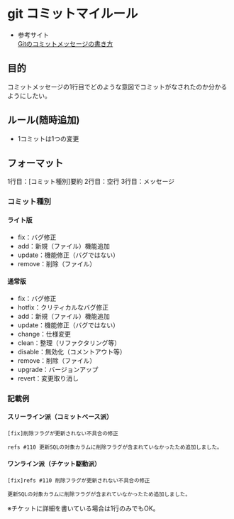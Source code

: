 # git コミットマイルール
- 参考サイト  
[Gitのコミットメッセージの書き方](https://qiita.com/itosho/items/9565c6ad2ffc24c09364)

## 目的
コミットメッセージの1行目でどのような意図でコミットがなされたのか分かるようにしたい。

## ルール(随時追加)
- 1コミットは1つの変更

## フォーマット
1行目：[コミット種別]要約
2行目：空行
3行目：メッセージ

### コミット種別
#### ライト版
- fix：バグ修正
- add：新規（ファイル）機能追加
- update：機能修正（バグではない）
- remove：削除（ファイル）

#### 通常版
- fix：バグ修正
- hotfix：クリティカルなバグ修正
- add：新規（ファイル）機能追加
- update：機能修正（バグではない）
- change：仕様変更
- clean：整理（リファクタリング等）
- disable：無効化（コメントアウト等）
- remove：削除（ファイル）
- upgrade：バージョンアップ
- revert：変更取り消し

### 記載例
#### スリーライン派（コミットベース派）
```git
[fix]削除フラグが更新されない不具合の修正

refs #110 更新SQLの対象カラムに削除フラグが含まれていなかったため追加しました。
```

#### ワンライン派（チケット駆動派）
```git
[fix]refs #110 削除フラグが更新されない不具合の修正

更新SQLの対象カラムに削除フラグが含まれていなかったため追加しました。
```
※チケットに詳細を書いている場合は1行のみでもOK。
